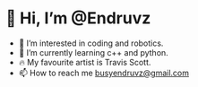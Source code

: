 # 👋 Hi, I’m @Endruvz
- 👀 I’m interested in coding and robotics.
- 🌱 I’m currently learning c++ and python.
- 🔥 My favourite artist is Travis Scott.
- 📫 How to reach me busyendruvz@gmail.com

<!---
Endruvz/Endruvz is a ✨ special ✨ repository because its `README.md` (this file) appears on your GitHub profile.
You can click the Preview link to take a look at your changes.
--->

